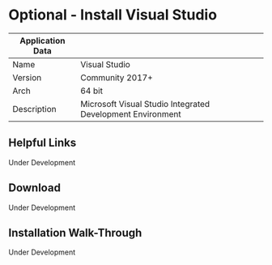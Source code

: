 # Optional - Install Visual Studio

| Application Data ||
| ---| --- |
| Name        | Visual Studio |
| Version     | Community 2017+ |
| Arch        | 64 bit |
| Description | Microsoft Visual Studio Integrated Development Environment |

## Helpful Links

Under Development

## Download

Under Development

## Installation Walk-Through

Under Development